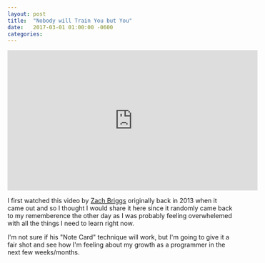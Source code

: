 ```yaml
---
layout: post
title:  "Nobody will Train You but You"
date:   2017-03-01 01:00:00 -0600
categories: 
---
```


<iframe width="560" height="315" src="https://www.youtube.com/embed/-0yajJLVbzw"
frameborder="0" allowfullscreen></iframe>

I first watched this video by [Zach Briggs](https://twitter.com/TheOtherZach)
originally back in 2013 when it came out and so I thought I would share it here
since it randomly came back to my rememberence the other day as I was probably
feeling overwhelemed with all the things I need to learn right now.

I'm not sure if his "Note Card" technique will work, but I'm going to give it a
fair shot and see how I'm feeling about my growth as a programmer in the next
few weeks/months.
